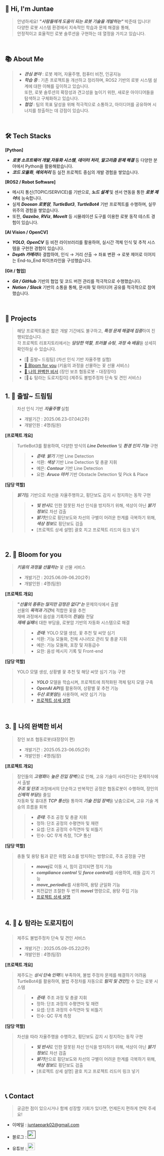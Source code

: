 ## 👋 Hi, I'm Juntae 

> 안녕하세요! ***"사람들에게 도움이 되는 로봇 기술을 개발하는"*** 박준태 입니다!  
> 다양한 로봇 시스템 환경에서 지속적인 학습과 문제 해결을 통해,  
> 안정적이고 효율적인 로봇 솔루션을 구현하는 데 열정을 가지고 있습니다.  
<br />

## 📚 About Me

> - ***관심 분야*** : 로봇 제어, 자율주행, 컴퓨터 비전, 인공지능  
> - ***학습 중*** : 기존 프로젝트들 개선하고 정리하며, ROS2 기반의 로봇 시스템 설계에 대한 이해를 깊이하고 있습니다.  
> 또한, 로봇 솔루션의 확장성과 견고성을 높이기 위한, 새로운 아이디어들을 탐색하고 구체화하고 있습니다.
> - ***협업*** : 팀의 목표 달성을 위해 적극적으로 소통하고, 아이디어를 공유하며 시너지를 창출하는 데 강점이 있습니다.  
<br />

## 🛠️ Tech Stacks
**[Python]**
- ***로봇 소프트웨어 개발***,***자동화 시스템***, ***데이터 처리***, ***알고리즘 문제 해결*** 등 다양한 분야에서 Python을 활용해왔습니다.  
- ***코드 모듈화***, ***예외처리*** 등 실전 프로젝트 중심의 개발 경험을 쌓았습니다.  

**[ROS2 / Robot Software]**
- 메시지 통신(TOPIC/SERVICE)를 기반으로, ***노드 설계*** 및 센서 연동을 통한 ***로봇 제어***에 능숙합니다.  
- 실제 ***Doosan 로봇암***, ***TurtleBot3***, ***TurtleBot4*** 기반 프로젝트를 수행하며, 실무 위주의 경험을 쌓았습니다.  
- 또한, ***Gazebo***, ***RViz***, ***Movelt*** 등 시뮬레이션 도구를 이용한 로봇 동작 테스트 경험이 있습니다.  

**[AI Vision / OpenCV]**
- ***YOLO***, ***OpenCV*** 등 비전 라이브러리를 활용하여, 실시간 객체 인식 및 추적 시스템을 구현한 경험이 있습니다.  
- ***Depth 카메라***와 결합하여, 인식 → 거리 산출 → 좌표 변환 → 로봇 제어로 이어지는 End-to_End 파이프라인을 구성했습니다.  

**[Git / 협업]**
- ***Git / GitHub*** 기반의 협업 및 코드 버전 관리를 적극적으로 수행했습니다.  
- ***Notion / Slack*** 기반의 소통을 통해, 문서화 및 아이디어 공유를 적극적으로 참여했습니다.  

<br />

## 📝 Projects  
> 해당 프로젝트들은 짧은 개발 기간에도 불구하고, ***특정 문제 해결에 집중***하여 진행되었습니다.  
> 각 프로젝트 리포지토리에서는 ***담당한 역할***, ***트러블 슈팅***, ***과정 속 배움***을 상세히 확인하실 수 있습니다.  
> - [🚗 출발~ 드림팀] (차선 인식 기반 자율주행 실험)
> - [🌸 Bloom for you](https://github.com/juntae02/bloom_for_you) (키움의 과정을 선물하는 꽃 선물 서비스)
> - [🦾 나의 완벽한 비서](https://github.com/juntae02/my_perfect_secretary) (장인 보조 협동로봇 - 대장장이)
> - [🚓🪝 탐라는 도로지킴이] (제주도 불법주정차 단속 및 견인 서비스)



## 1. 🚗 출발~ 드림팀
> 차선 인식 기반 ***자율주행*** 실험  
> - 개발기간 : 2025.06.23-07.04(2주)  
> - 개발인원 : 4명(팀원)  

**[프로젝트 개요]**
> TurtleBot3를 활용하여, 다양한 방식의 ***Line Detection*** 및 ***환경 인지 기능*** 구현
>> - ***준태***: ***밝기*** 기반 Line Detection  
>> - 석환: ***색상*** 기반 Line Detection 및 총괄 지휘  
>> - 예은: ***Contour*** 기반 Line Detection  
>> - 요한: ***Aruco 마커*** 기반 Obstacle Detection 및 Pick & Place  

**[담당 역할]**
> ***밝기***를 기반으로 차선을 자율주행하고, 횡단보도 감지 시 정지하는 동작 구현
>> - ***빛 반사***로 인한 잘못된 차선 인식을 방지하기 위해, 색상이 아닌 ***밝기 정보***로 차선 검출  
>> - ***밝기***만으로 횡단보도와 차선의 구별이 어려운 한계를 극복하기 위해, ***색상 정보***로 횡단보도 검출   
>> - [프로젝트 상세 설명] 괄호 치고 프로젝트 리드미 링크 넣기  
<br />

## 2. 🌸 Bloom for you
> ***키움의 과정을 선물하는*** 꽃 선물 서비스  
> - 개발기간 : 2025.06.09-06.20(2주)  
> - 개발인원 : 4명(팀원)  

**[프로젝트 개요]**
> ***"선물의 종류는 많지만 감정은 없다"는*** 문제의식에서 출발  
> 선물의 ***목적과 기간***에 적합한 꽃을 추천  
> 재배 과정에서 음성을 기록하여 ***진심***을 전달  
> ***재배 실패***에 대한 부담을, 로봇암 기반의 자동화 시스템으로 해결  
>> - ***준태***: YOLO 모델 생성, 꽃 추천 및 씨앗 심기   
>> - 석환: 기능 모듈화, 전체 시나리오 관리 및 총괄 지휘  
>> - 예은: 기능 모듈화, 포장 및 자동급수  
>> - 요한: 음성 메시지 기록 및 Front-end  

**[담당 역할]**
> YOLO 모델 생성, 상황별 꽃 추천 및 해당 씨앗 심기 기능 구현  
>> - ***YOLO*** 모델을 학습시켜, 프로젝트에 최적화된 객체 탐지 모델 구축  
>> - ***OpenAI API***를 활용하여, 상황별 꽃 추천 기능  
>> - ***두산 로봇암***을 사용하여, 씨앗 심기 기능  
>> - [프로젝트 상세 설명](https://github.com/juntae02/bloom_for_you)  
<br />

## 3. 🦾 나의 완벽한 비서
> 장인 보조 협동로봇(대장장이 편)  
> - 개발기간 : 2025.05.23-06.05(2주)  
> - 개발인원 : 4명(팀장)  

**[프로젝트 개요]**
> 장인들의 ***고령화***와 ***높은 진입 장벽***으로 인해, 고유 기술이 사라진다는 문제의식에서 출발  
> ***주조 및 단조*** 과정에서의 단순하고 반복적인 공정은 협동로봇이 수행하여, 장인의 ***신체적 부담***을 줄임  
> 자동화 및 휴대폰 ***TCP 통신***을 통하여 ***기술 진입 장벽***을 낮춤으로써, 고유 기술 계승의 흐름을 회복  
>> - ***준태***: 주조 공정 및 총괄 지휘  
>> - 정하: 단조 공정의 수평연마 및 재련  
>> - 요셉: 단조 공정의 수직연마 및 비틀기  
>> - 민수: QC 무게 측정, TCP 통신  

**[담당 역할]**
> 충돌 및 용탕 튐과 같은 위험 요소를 방지하는 방향으로, 주조 공정을 구현
>> - ***movej***로 이동 시, 힘이 감지되면 정지 기능  
>> - ***compliance control*** 및 ***force control***를 사용하여, 레들 감지 기능  
>> - ***move_periodic***를 사용하여, 용탕 균일화 기능  
>> - 회전값만 조절한 두 번의 ***movel*** 명령으로, 용탕 주입 기능  
>> - [프로젝트 상세 설명](https://github.com/juntae02/my_perfect_secretary)  
<br />

## 4. 🚓🪝 탐라는 도로지킴이
> 제주도 불법주정차 단속 및 견인 서비스
> - 개발기간 : 2025.05.09-05.22(2주)  
> - 개발인원 : 4명(팀장)  

**[프로젝트 개요]**
> 제주도는 ***상시 단속 인력***이 부족하여, 불법 주정차 문제를 해결하기 어려움  
> TurtleBot4를 활용하여, 불법 주정차를 자동으로 ***탐지 및 견인***할 수 있는 로봇 시스템
>> - ***준태***: 주조 과정 및 총괄 지휘  
>> - 정하: 단조 과정의 수평연마 및 재련  
>> - 요셉: 단조 과정의 수직연마 및 비틀기  
>> - 민수: QC 무게 측정  

**[담당 역할]**
> 차선을 따라 자율주행을 수행하고, 횡단보도 감지 시 정지하는 동작 구현  
>> - ***빛 반사***로 인한 잘못된 차선 인식을 방지하기 위해, 색상이 아닌 ***밝기 정보***로 차선 검출  
>> - ***밝기***만으로 횡단보도와 차선의 구별이 어려운 한계를 극복하기 위해, ***색상 정보***로 횡단보도 검출   
>> - [프로젝트 상세 설명] 괄호 치고 프로젝트 리드미 링크 넣기  
<br />

## 📞 Contact
> 궁금한 점이 있으시거나 함께 성장할 기회가 있다면, 언제든지 편하게 연락 주세요!  
- 이메일 : juntaepark02@gmail.com
- 블로그 : <a href="">
  <img src="https://user-images.githubusercontent.com/68724828/185885678-8f619bfa-1160-4bb4-a026-f758a4014f82.png" height="26px" style="margin-top: 10px" />
  </a>
- 유튜브 :<a href="https://www.youtube.com/@the_jtpark">
  <img src="https://user-images.githubusercontent.com/1569988/159397141-21463bc2-2acf-416b-aa15-235664556f34.png" height="24px" style="margin-top: 10px" />
  </a>
<br />
